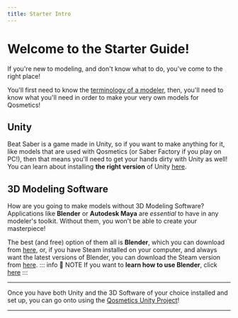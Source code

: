```yaml
---
title: Starter Intro
---
```

# Welcome to the Starter Guide!
If you're new to modeling, and don't know what to do, you've come to the right place!

You'll first need to know the [terminology of a modeler](/StarterGuide/Terms.md), then, you'll need to know what you'll need in order to make your very own models for Qosmetics!

## Unity
Beat Saber is a game made in Unity, so if you want to make anything for it, like models that are used with Qosmetics (or Saber Factory if you play on PC!), then that means you'll need to get your hands dirty with Unity as well! You can learn about installing **the right version** of Unity [here](/WIP).

## 3D Modeling Software

How are you going to make models without 3D Modeling Software? Applications like **Blender** or **Autodesk Maya** are *essential* to have in any modeler's toolkit. Without them, you won't be able to create your masterpiece!

The best (and free) option of them all is **Blender**, which you can download from [here](https://www.blender.org/download/), or, if you have Steam installed on your computer, and always want the latest versions of Blender, you can download the Steam version from [here](https://store.steampowered.com/app/365670/Blender/).
::: info :speech_balloon: NOTE
If you want to **learn how to use Blender**, click [here](/WIP)
:::
<hr>

Once you have both Unity and the 3D Software of your choice installed and set up, you can go onto using the [Qosmetics Unity Project](/WIP)!
<hr>